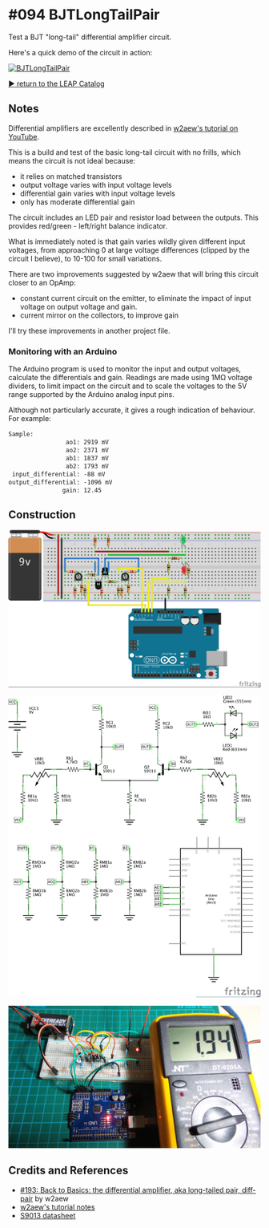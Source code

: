 # #094 BJTLongTailPair

Test a BJT "long-tail" differential amplifier circuit.

Here's a quick demo of the circuit in action:

[![BJTLongTailPair](http://img.youtube.com/vi/Uo1UbQSjO6E/0.jpg)](http://www.youtube.com/watch?v=Uo1UbQSjO6E)


[:arrow_forward: return to the LEAP Catalog](http://leap.tardate.com)

## Notes

Differential amplifiers are excellently described in [w2aew's tutorial on YouTube](https://youtu.be/mejPNuPAHBY).

This is a build and test of the basic long-tail circuit with no frills, which means the circuit is not ideal because:
* it relies on matched transistors
* output voltage varies with input voltage levels
* differential gain varies with input voltage levels
* only has moderate differential gain

The circuit includes an LED pair and resistor load between the outputs. This provides red/green - left/right balance indicator.

What is immediately noted is that gain varies wildly given different input voltages,
from approaching 0 at large voltage differences (clipped by the circuit I believe),
to 10-100 for small variations.

There are two improvements suggested by w2aew that will bring this circuit closer to an OpAmp:
* constant current circuit on the emitter, to eliminate the impact of input voltage on output voltage and gain.
* current mirror on the collectors, to improve gain

I'll try these improvements in another project file.

### Monitoring with an Arduino

The Arduino program is used to monitor the input and output voltages, calculate the differentials and gain.
Readings are made using 1MΩ voltage dividers, to limit impact on the circuit and to scale the voltages to
the 5V range supported by the Arduino analog input pins.

Although not particularly accurate, it gives a rough indication of behaviour. For example:

```
Sample:
                ao1: 2919 mV
                ao2: 2371 mV
                ab1: 1837 mV
                ab2: 1793 mV
 input_differential: -88 mV
output_differential: -1096 mV
               gain: 12.45
```


## Construction

![Breadboard](./assets/BJTLongTailPair_bb.jpg?raw=true)

![The Schematic](./assets/BJTLongTailPair_schematic.jpg?raw=true)

![The Build](./assets/BJTLongTailPair_build.jpg?raw=true)

## Credits and References
* [#193: Back to Basics: the differential amplifier, aka long-tailed pair, diff-pair](https://youtu.be/mejPNuPAHBY) by w2aew
* [w2aew's tutorial notes](http://www.qsl.net/w2aew//youtube/longtailedpair.pdf)
* [S9013 datasheet](http://www.futurlec.com/Transistors/S9013.shtml)


